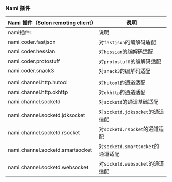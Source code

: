 
### Nami 插件
| Nami 插件（Solon remoting client） | 说明 |
| --- | --- |
| nami插件:: | 说明 |
| nami.coder.fastjson | 对`fastjson`的编解码适配 |
| nami.coder.hessian | 对`hessian`的编解码适配 |
| nami.coder.protostuff | 对`protostuff`的编解码适配 |
| nami.coder.snack3 | 对`snack3`的编解码适配 |
| | |
| nami.channel.http.hutool | 对`hutool`的通道适配 |
| nami.channel.http.okhttp | 对`okhttp`的通道适配 |
| nami.channel.socketd | 对`socketd`的通道基础适配 |
| nami.channel.socketd.jdksocket | 对`socketd.jdksocket`的通道适配 |
| nami.channel.socketd.rsocket | 对`socketd.rsocket`的通道适配 |
| nami.channel.socketd.smartsocket | 对`socketd.smartsocket`的通道适配 |
| nami.channel.socketd.websocket | 对`socketd.websocket`的通道适配 |
